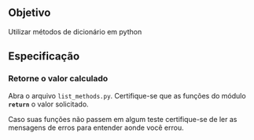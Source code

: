 ## Objetivo

Utilizar métodos de dicionário em python

## Especificação

### Retorne o valor calculado

Abra o arquivo `list_methods.py`. Certifique-se que as funções do módulo **`return`** o valor solicitado.

Caso suas funções não passem em algum teste certifique-se de ler as mensagens de erros para entender aonde você errou.
